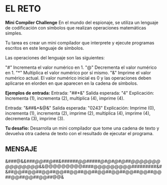 # EL RETO

**Mini Compiler Challenge**
En el mundo del espionaje, se utiliza un lenguaje de codificación con símbolos que realizan operaciones matemáticas simples.

Tu tarea es crear un mini compilador que interprete y ejecute programas escritos en este lenguaje de símbolos.

Las operaciones del lenguaje son las siguientes:

"#" Incrementa el valor numérico en 1.
"@" Decrementa el valor numérico en 1.
"*" Multiplica el valor numérico por sí mismo.
"&" Imprime el valor numérico actual.
El valor numérico inicial es 0 y las operaciones deben aplicarse en elorden en que aparecen en la cadena de símbolos.

**Ejemplos de entrada:**
Entrada: "##*&"
Salida esperada: "4"
Explicación: Incrementa (1), incrementa (2), multiplica (4), imprime (4).

Entrada: "&##&*&@&"
Salida esperada: "0243"
Explicación: Imprime (0), incrementa (1), incrementa (2), imprime (2), multiplica (4), imprime (4), decrementa (3), imprime (3).

**Tu desafío:**
Desarrolla un mini compilador que tome una cadena de texto y devuelva otra cadena de texto con el resultado de ejecutar el programa.

## MENSAJE

&###@&*&###@@##@##&######@@#####@#@#@#@##@@@@@@@@@@@@@@@*&&@@@@@@@@@####@@@@@@@@@#########&#&##@@##@@##@@##@@##@@##@@##@@##@@##@@##@@##@@##@@##@@##@@##@@&
